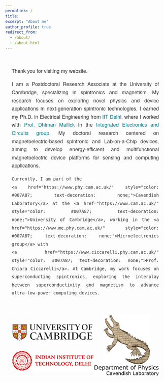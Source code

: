 ```yaml
---
permalink: /
title: 
excerpt: "About me"
author_profile: true
redirect_from: 
  - /about/
  - /about.html
---
```


<div style="font-family: 'Helvetica Neue', Arial, sans-serif; line-height: 1.6; color: #333333; max-width: 900px; margin: 0 auto; padding: 20px; text-align: justify; font-size: 16px;">
  <p>Thank you for visiting my website.</p>
  <p>
    I am a Postdoctoral Research Associate at the University of Cambridge, specializing in spintronics and magnetism. My research focuses on exploring novel physics and device applications in next-generation spintronic technologies. I earned my Ph.D. in Electrical Engineering from  
    <a href="https://home.iitd.ac.in/" style="color: #007A87; text-decoration: none;">IIT Delhi</a>, where I worked with  
    <a href="https://sites.google.com/site/dhimanmallick/home" style="color: #007A87; text-decoration: none;">Prof. Dhiman Mallick</a> in the 
    <a href="https://iec.iitd.ernet.in/" style="color: #007A87; text-decoration: none;">Integrated Electronics and Circuits group</a>. My doctoral research centered on magnetoelectric-based spintronic and Lab-on-a-Chip devices, aiming to develop energy-efficient and multifunctional magnetoelectric device platforms for sensing and computing applications.  

    Currently, I am part of the  
    <a href="https://www.phy.cam.ac.uk/" style="color: #007A87; text-decoration: none;">Cavendish Laboratory</a> at the <a href="https://www.cam.ac.uk/" style="color: #007A87; text-decoration: none;">University of Cambridge</a>, working in the <a href="https://www.me.phy.cam.ac.uk/" style="color: #007A87; text-decoration: none;">Microelectronics group</a> with  
    <a href="https://www.ciccarelli.phy.cam.ac.uk/" style="color: #007A87; text-decoration: none;">Prof. Chiara Ciccarelli</a>. At Cambridge, my work focuses on superconducting spintronics, exploring the interplay between superconductivity and magnetism to advance ultra-low-power computing devices.
  </p>
</div>

<div style="display: flex; justify-content: space-between; align-items: center; padding: 20px; font-size: 12px;">
  
  <div style="display: flex; flex-direction: column; align-items: center;">
    <a href="https://www.cam.ac.uk/" target="_blank" style="margin-bottom: 20px;">
      <img src="/images/l1.jpg" alt="Logo 1" style="width: 320px;">
    </a>
    <a href="https://home.iitd.ac.in/" target="_blank">
      <img src="/images/i1.png" alt="Logo 3" style="width: 370px;">
    </a>
  </div>

  <div style="display: flex; flex-direction: column; align-items: center;">
      <img src="/images/c1 (1).jpg" alt="Logo C1" style="width: 150px;">
    <a href="https://www.phy.cam.ac.uk/" target="_blank">
      <img src="/images/l2.jpeg" alt="Logo 2" style="width: 290px;">
    </a>
  </div>
</div>
